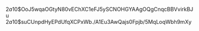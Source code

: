 $2a$10$OoJ5wqaOGtyN80vEChXC1eFJ5ySCNOHGYAAgOQgCnqcBBVvirkBJu
$2a$10$suCUnpdHyEPdUfqXCPxWb./A1Eu3AwQajs0Fpjb/5MqLoqWbh9mXy